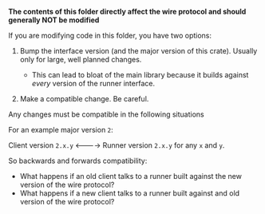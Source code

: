 **The contents of this folder directly affect the wire protocol and should generally NOT be modified**

If you are modifying code in this folder, you have two options:

1. Bump the interface version (and the major version of this crate). Usually only for large, well planned changes.

    - This can lead to bloat of the main library because it builds against *every* version of the runner interface.

2. Make a compatible change. Be careful.

Any changes must be compatible in the following situations

For an example major version `2`:


Client version `2.x.y` <----> Runner version `2.x.y` for any `x` and `y`.

So backwards and forwards compatibility:

- What happens if an old client talks to a runner built against the new version of the wire protocol?
- What happens if a new client talks to a runner built against and old version of the wire protocol?